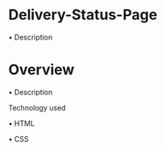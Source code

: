 # Delivery-Status-Page

• Description 

# Overview 

• Description 

Technology used 

• HTML 

• CSS
